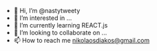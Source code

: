 - 👋 Hi, I’m @nastytweety
- 👀 I’m interested in ...
- 🌱 I’m currently learning REACT.js
- 💞️ I’m looking to collaborate on ...
- 📫 How to reach me nikolaosdiakos@gmail.com

<!---
nastytweety/nastytweety is a ✨ special ✨ repository because its `README.md` (this file) appears on your GitHub profile.
You can click the Preview link to take a look at your changes.
--->
